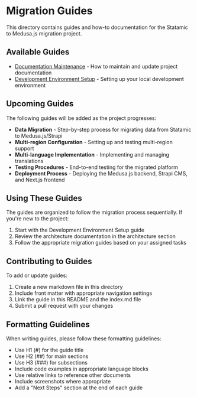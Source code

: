 # Migration Guides

This directory contains guides and how-to documentation for the Statamic to Medusa.js migration project.

## Available Guides

- [Documentation Maintenance](documentation-maintenance.md) - How to maintain and update project documentation
- [Development Environment Setup](development.md) - Setting up your local development environment

## Upcoming Guides

The following guides will be added as the project progresses:

- **Data Migration** - Step-by-step process for migrating data from Statamic to Medusa.js/Strapi
- **Multi-region Configuration** - Setting up and testing multi-region support
- **Multi-language Implementation** - Implementing and managing translations
- **Testing Procedures** - End-to-end testing for the migrated platform
- **Deployment Process** - Deploying the Medusa.js backend, Strapi CMS, and Next.js frontend

## Using These Guides

The guides are organized to follow the migration process sequentially. If you're new to the project:

1. Start with the Development Environment Setup guide
2. Review the architecture documentation in the architecture section
3. Follow the appropriate migration guides based on your assigned tasks

## Contributing to Guides

To add or update guides:

1. Create a new markdown file in this directory
2. Include front matter with appropriate navigation settings
3. Link the guide in this README and the index.md file
4. Submit a pull request with your changes

## Formatting Guidelines

When writing guides, please follow these formatting guidelines:

- Use H1 (#) for the guide title
- Use H2 (##) for main sections
- Use H3 (###) for subsections
- Include code examples in appropriate language blocks
- Use relative links to reference other documents
- Include screenshots where appropriate
- Add a "Next Steps" section at the end of each guide